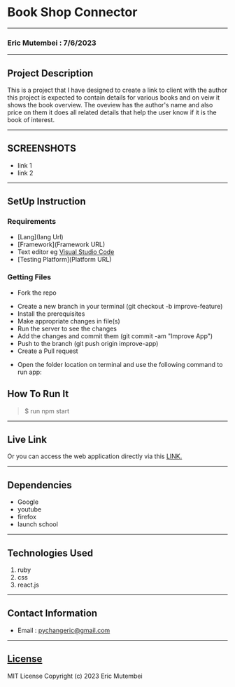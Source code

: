 # Book Shop Connector
*****
### Eric Mutembei : 7/6/2023
****
## Project Description
This is a project that I have designed to create a link to client with the author this project is expected to contain details for various books and on veiw it shows the book overview.
The oveview has the author's name and also price on them it does all related details that help the user know if it is the book of interest.
******

## SCREENSHOTS
- link 1
- link 2


********
## SetUp Instruction
### Requirements
* [Lang](lang Url)
* [Framework](Framework URL)
* Text editor eg [Visual Studio Code](https://code.visualstudio.com/download)
* [Testing Platform](Platform URL)


### Getting Files
* Fork the repo
- Create a new branch in your terminal (git checkout -b improve-feature)
- Install the prerequisites
- Make appropriate changes in file(s)
- Run the server to see the changes
- Add the changes and commit them (git commit -am "Improve App")
- Push to the branch (git push origin improve-app)
- Create a Pull request
* Open the folder location on terminal and use the following command to run app:

## How To Run It
>  $ run npm start

*****
## Live Link
Or you can access the web application directly via this [LINK.](link.com/)
*****
## Dependencies
- Google
- youtube
- firefox
- launch school
*****
## Technologies Used
1. ruby
2. css
3. react.js
*****
## Contact Information
* Email : pychangeric@gmail.com
*****
## [License](LICENSE)
MIT License
Copyright (c) 2023 Eric Mutembei